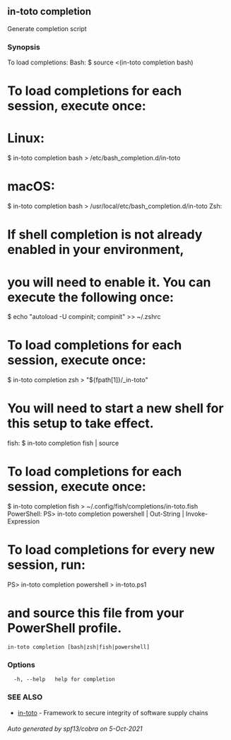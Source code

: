 ## in-toto completion

Generate completion script

### Synopsis

To load completions:
Bash:
  $ source <(in-toto completion bash)
  # To load completions for each session, execute once:
  # Linux:
  $ in-toto completion bash > /etc/bash_completion.d/in-toto
  # macOS:
  $ in-toto completion bash > /usr/local/etc/bash_completion.d/in-toto
Zsh:
  # If shell completion is not already enabled in your environment,
  # you will need to enable it.  You can execute the following once:
  $ echo "autoload -U compinit; compinit" >> ~/.zshrc
  # To load completions for each session, execute once:
  $ in-toto completion zsh > "${fpath[1]}/_in-toto"
  # You will need to start a new shell for this setup to take effect.
fish:
  $ in-toto completion fish | source
  # To load completions for each session, execute once:
  $ in-toto completion fish > ~/.config/fish/completions/in-toto.fish
PowerShell:
  PS> in-toto completion powershell | Out-String | Invoke-Expression
  # To load completions for every new session, run:
  PS> in-toto completion powershell > in-toto.ps1
  # and source this file from your PowerShell profile.


```
in-toto completion [bash|zsh|fish|powershell]
```

### Options

```
  -h, --help   help for completion
```

### SEE ALSO

* [in-toto](in-toto.md)	 - Framework to secure integrity of software supply chains

###### Auto generated by spf13/cobra on 5-Oct-2021
